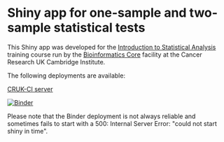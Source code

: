 
# Shiny app for one-sample and two-sample statistical tests

This Shiny app was developed for the [Introduction to Statistical Analysis](http://bioinformatics-core-shared-training.github.io/IntroductionToStats)
training course run by the [Bioinformatics Core](https://www.cruk.cam.ac.uk/core-facilities/bioinformatics-core) facility at the Cancer Research
UK Cambridge Institute.

The following deployments are available:

[CRUK-CI server](https://bioinformatics.cruk.cam.ac.uk/stats/shinystats)

[![Binder](https://mybinder.org/badge_logo.svg)](https://mybinder.org/v2/gh/crukci-bioinformatics/shinystats/master?urlpath=shiny)

Please note that the Binder deployment is not always reliable and sometimes
fails to start with a 500: Internal Server Error: "could not start shiny in
time".
